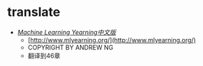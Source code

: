 # translate

- [*Machine Learning Yearning中文版*](https://github.com/bbskill/translate/blob/master/books/Machine_Learning_Yearning/Machine_Learning_Yearning_github.md)
    - [http://www.mlyearning.org/](http://www.mlyearning.org/)
    - COPYRIGHT BY ANDREW NG
    - 翻译到46章
